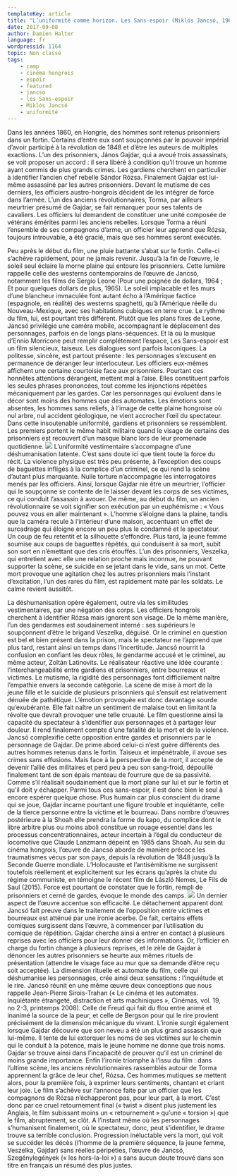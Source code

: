 ```yaml
---
templateKey: article
title: "L’uniformité comme horizon. Les Sans-espoir (Miklós Jancsó, 1966)"
date: 2017-09-08
author: Damien Halter
language: fr
wordpressid: 1164
topic: Non classé
tags:
    - camp
    - cinéma hongrois
    - espoir
    - featured
    - jancso
    - les Sans-espoir
    - Miklós Jancsó
    - uniformité
---
```


Dans les années 1860, en Hongrie, des hommes sont retenus prisonniers dans un fortin. Certains d’entre eux sont soupçonnés par le pouvoir impérial d’avoir participé à la révolution de 1848 et d’être les auteurs de multiples exactions. L’un des prisonniers, János Gajdar, qui a avoué trois assassinats, se voit proposer un accord : il sera libéré à condition qu’il trouve un homme ayant commis de plus grands crimes. Les gardiens cherchent en particulier à identifier l’ancien chef rebelle Sándor Rózsa. Finalement Gajdar est lui-même assassiné par les autres prisonniers. Devant le mutisme de ces derniers, les officiers austro-hongrois décident de les intégrer de force dans l’armée. L’un des anciens révolutionnaires, Torma, par ailleurs meurtrier présumé de Gajdar, se fait remarquer pour ses talents de cavaliers. Les officiers lui demandent de constituer une unité composée de vétérans émérites parmi les anciens rebelles. Lorsque Torma a réuni l’ensemble de ses compagnons d’arme, un officier leur apprend que Rózsa, toujours introuvable, a été gracié, mais que ses hommes seront exécutés.

Peu après le début du film, une pluie battante s’abat sur le fortin. Celle-ci s’achève rapidement, pour ne jamais revenir. Jusqu’à la fin de l’œuvre, le soleil seul éclaire la morne plaine qui entoure les prisonniers. Cette lumière rappelle celle des westerns contemporains de l’œuvre de Jancsó, notamment les films de Sergio Leone (Pour une poignée de dollars, 1964 ; Et pour quelques dollars de plus, 1965). Le soleil implacable et les murs d’une blancheur immaculée font autant écho à l’Amérique factice (espagnole, en réalité) des westerns spaghetti, qu’à l’Amérique réelle du Nouveau-Mexique, avec ses habitations cubiques en terre crue. Le rythme du film, lui, est pourtant très différent. Plutôt que les plans fixes de Leone, Jancsó privilégie une caméra mobile, accompagnant le déplacement des personnages, parfois en de longs plans-séquences. Et là où la musique d’Ennio Morricone peut remplir complétement l’espace, Les Sans-espoir est un film silencieux, taiseux. Les dialogues sont parfois laconiques. La politesse, sincère, est partout présente : les personnages s’excusent en permanence de déranger leur interlocuteur. Les officiers eux-mêmes affichent une certaine courtoisie face aux prisonniers. Pourtant ces honnêtes attentions dérangent, mettent mal à l’aise. Elles constituent parfois les seules phrases prononcées, tout comme les injonctions répétées mécaniquement par les gardes. Car les personnages qui évoluent dans le décor sont moins des hommes que des automates. Les émotions sont absentes, les hommes sans reliefs, à l’image de cette plaine hongroise où nul arbre, nul accident géologique, ne vient accrocher l’œil du spectateur. Dans cette insoutenable uniformité, gardiens et prisonniers se ressemblent. Les premiers portent le même habit militaire quand le visage de certains des prisonniers est recouvert d’un masque blanc lors de leur promenade quotidienne.
![](/img/wp-uploads/2017/09/20707860_1604834119548624_1640271074_n.jpg)
L’uniformité vestimentaire s’accompagne d’une déshumanisation latente. C’est sans doute ici que tient toute la force du récit. La violence physique est très peu présente, à l’exception des coups de baguettes infligés à la complice d’un criminel, ce qui rend la scène d’autant plus marquante. Nulle torture n’accompagne les interrogatoires menés par les officiers. Ainsi, lorsque Gajdar nie être un meurtrier, l’officier qui le soupçonne se contente de le laisser devant les corps de ses victimes, ce qui conduit l’assassin à avouer. De même, au début du film, un ancien révolutionnaire se voit signifier son exécution par un euphémisme : « Vous pouvez vous en aller maintenant ». L’homme s’éloigne dans la plaine, tandis que la caméra recule à l’intérieur d’une maison, accentuant un effet de surcadrage qui éloigne encore un peu plus le condamné et le spectateur. Un coup de feu retentit et la silhouette s’effondre. Plus tard, la jeune femme soumise aux coups de baguettes répétés, qui conduisent à sa mort, subit son sort en n’émettant que des cris étouffés. L’un des prisonniers, Veszelka, qui entretient avec elle une relation proche mais inconnue, ne pouvant supporter la scène, se suicide en se jetant dans le vide, sans un mot. Cette mort provoque une agitation chez les autres prisonniers mais l’instant d’excitation, l’un des rares du film, est rapidement maté par les soldats. Le calme revient aussitôt.

La déshumanisation opère également, outre via les similitudes vestimentaires, par une négation des corps. Les officiers hongrois cherchent à identifier Rózsa mais ignorent son visage. De la même manière, l’un des gendarmes est soudainement interné : ses supérieurs le soupçonnent d’être le brigand Veszelka, déguisé. Or le criminel en question est bel et bien présent dans la prison, mais le spectateur ne l’apprend que plus tard, restant ainsi un temps dans l’incertitude. Jancsó nourrit la confusion en confiant les deux rôles, le gendarme accusé et le criminel, au même acteur, Zoltán Latinovits. Le réalisateur réactive une idée courante : l’interchangeabilité entre gardiens et prisonniers, entre bourreaux et victimes. Le mutisme, la rigidité des personnages font difficilement naître l’empathie envers la seconde catégorie. La scène de mise à mort de la jeune fille et le suicide de plusieurs prisonniers qui s’ensuit est relativement dénuée de pathétique. L’émotion provoquée est donc davantage sourde qu’exubérante. Elle fait naître un sentiment de malaise tout en limitant la révolte que devrait provoquer une telle cruauté. Le film questionne ainsi la capacité du spectateur à s’identifier aux personnages et à partager leur douleur. Il rend finalement compte d’une fatalité de la mort et de la violence. Jancsó complexifie cette opposition entre gardes et prisonniers par le personnage de Gajdar. De prime abord celui-ci n’est guère différents des autres hommes retenus dans le fortin. Taiseux et impénétrable, il avoue ses crimes sans effusions. Mais face à la perspective de la mort, il accepte de devenir l’allié des militaires et perd peu à peu son sang-froid, dépouillé finalement tant de son épais manteau de fourrure que de sa passivité. Comme s’il réalisait soudainement que la mort plane sur lui et sur le fortin et qu’il doit y échapper. Parmi tous ces sans-espoir, il est donc bien le seul à encore espérer quelque chose. Plus humain car plus conscient du drame qui se joue, Gajdar incarne pourtant une figure trouble et inquiétante, celle de la tierce personne entre la victime et le bourreau. Dans nombre d’œuvres postérieure à la Shoah elle prendra la forme du kapo, du complice dont le libre arbitre plus ou moins aboli constitue un rouage essentiel dans les processus concentrationnaires, acteur incertain à l’égal du conducteur de locomotive que Claude Lanzmann dépeint en 1985 dans Shoah. Au sein du cinéma hongrois, l’œuvre de Jancsó aborde de manière précoce les traumatismes vécus par son pays, depuis la révolution de 1848 jusqu’à la Seconde Guerre mondiale. L’Holocauste et l’antisémitisme ne surgissent toutefois réellement et explicitement sur les écrans qu’après la chute du régime communiste, en témoigne le récent film de László Nemes, Le Fils de Saul (2015). Force est pourtant de constater que le fortin, rempli de prisonniers et cerné de gardes, évoque le monde des camps.
![](/img/wp-uploads/2017/09/20733043_1604834116215291_1329252106_n.jpg)
Un dernier aspect de l’œuvre accentue son efficacité. Le détachement apparent dont Jancsó fait preuve dans le traitement de l’opposition entre victimes et bourreaux est atténué par une ironie acerbe. De fait, certains effets comiques surgissent dans l’œuvre, à commencer par l’utilisation du comique de répétition. Gajdar cherche ainsi à entrer en contact à plusieurs reprises avec les officiers pour leur donner des informations. Or, l’officier en charge du fortin change à plusieurs reprises, et le zèle de Gajdar à dénoncer les autres prisonniers se heurte aux mêmes rituels de présentation (attendre le visage face au mur que sa demande d’être reçu soit acceptée). La dimension rituelle et automate du film, celle qui déshumanise les personnages, crée ainsi deux sensations : l’inquiétude et le rire. Jancsó réunit en une même œuvre deux conceptions que nous rappelle Jean-Pierre Sirois-Trahan (« Le cinéma et les automates. Inquiétante étrangeté, distraction et arts machiniques », Cinémas, vol. 19, no 2-3, printemps 2008). Celle de Freud qui fait du flou entre animé et inanimé la source de la peur, et celle de Bergson pour qui le rire provient précisément de la dimension mécanique du vivant. L’ironie surgit également lorsque Gajdar découvre que son neveu a été un plus grand assassin que lui-même. Il tente de lui extorquer les noms de ses victimes sur le chemin qui le conduit à la potence, mais le jeune homme ne donne que trois noms. Gajdar se trouve ainsi dans l’incapacité de prouver qu’il est un criminel de moins grande importance. Enfin l’ironie triomphe à l’issu du film : dans l’ultime scène, les anciens révolutionnaires rassemblés autour de Torma apprennent la grâce de leur chef, Rózsa. Ces hommes mutiques se mettent alors, pour la première fois, à exprimer leurs sentiments, chantant et criant leur joie. Le film s’achève sur l’annonce faite par un officier que les compagnons de Rózsa n’échapperont pas, pour leur part, à la mort. C’est donc par ce cruel retournement final (« twist » disent plus justement les Anglais, le film subissant moins un « retournement » qu’une « torsion ») que le film, abruptement, se clôt. A l’instant même où les personnages s’humanisent finalement, où le spectateur, donc, peut s’identifier, le drame trouve sa terrible conclusion. Progression inéluctable vers la mort, qui voit se succéder les décès (l’homme de la première séquence, la jeune femme, Veszelka, Gajdar) sans réelles péripéties, l’œuvre de Jancsó, Szegénylegények (« les hors-la-loi ») a sans aucun doute trouvé dans son titre en français un résumé des plus justes.




